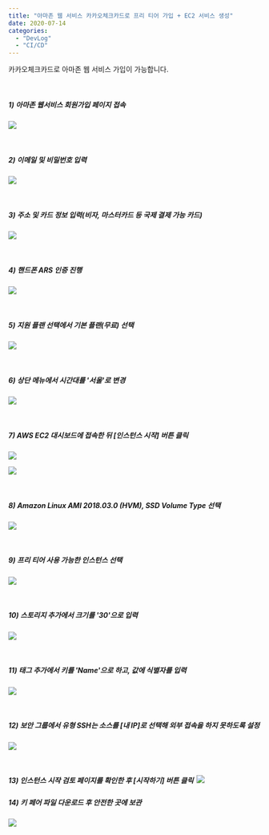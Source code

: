 ```yaml
---
title: "아마존 웹 서비스 카카오체크카드로 프리 티어 가입 + EC2 서비스 생성"
date: 2020-07-14
categories: 
  - "DevLog"
  - "CI/CD"
---
```


카카오체크카드로 아마존 웹 서비스 가입이 가능합니다.

 

##### **1) 아마존 웹서비스 회원가입 페이지 접속**

 ![](/assets/img/wp-content/uploads/2020/07/스크린샷-2020-07-14-오후-3.10.28.png)

 

##### **2) 이메일 및 비밀번호 입력**

 ![](/assets/img/wp-content/uploads/2020/07/스크린샷-2020-07-14-오후-2.27.35.png)

 

##### **3) 주소 및 카드 정보 입력(비자, 마스터카드 등 국제 결제 가능 카드)**

 ![](/assets/img/wp-content/uploads/2020/07/스크린샷-2020-07-14-오후-2.30.23.png)

 

##### **4) 핸드폰 ARS 인증 진행**

 ![](/assets/img/wp-content/uploads/2020/07/스크린샷-2020-07-14-오후-2.31.27.png)

 

##### **5) 지원 플랜 선택에서 기본 플랜(무료) 선택**

 ![](/assets/img/wp-content/uploads/2020/07/스크린샷-2020-07-14-오후-2.33.06.png)

 

##### **6) 상단 메뉴에서 시간대를 '서울'로 변경**

 ![](/assets/img/wp-content/uploads/2020/07/스크린샷-2020-07-14-오후-2.34.35.png)

 

##### **7) AWS EC2 대시보드에 접속한 뒤 \[인스턴스 시작\] 버튼 클릭**

 ![](/assets/img/wp-content/uploads/2020/07/스크린샷-2020-07-14-오후-3.26.16.png)

 ![](/assets/img/wp-content/uploads/2020/07/스크린샷-2020-07-14-오후-2.35.43.png)

 

##### **8) Amazon Linux AMI 2018.03.0 (HVM), SSD Volume Type 선택**

 ![](/assets/img/wp-content/uploads/2020/07/스크린샷-2020-07-14-오후-2.37.00.png)

 

##### **9) 프리 티어 사용 가능한 인스턴스 선택**

 ![](/assets/img/wp-content/uploads/2020/07/스크린샷-2020-07-14-오후-2.38.27.png)

 

##### **10) 스토리지 추가에서 크기를 '30'으로 입력**

 ![](/assets/img/wp-content/uploads/2020/07/스크린샷-2020-07-14-오후-2.39.26.png)

 

##### **11) 태그 추가에서 키를 'Name'으로 하고, 값에 식별자를 입력**

 ![](/assets/img/wp-content/uploads/2020/07/스크린샷-2020-07-14-오후-2.40.04.png)

 

##### **12) 보안 그룹에서 유형 SSH는 소스를 \[내 IP\]로 선택해 외부 접속을 하지 못하도록 설정**

 ![](/assets/img/wp-content/uploads/2020/07/스크린샷-2020-07-14-오후-2.44.01-1.png)

 

##### **13) 인스턴스 시작 검토 페이지를 확인한 후 \[시작하기\] 버튼 클릭**  ![](/assets/img/wp-content/uploads/2020/07/스크린샷-2020-07-14-오후-2.44.54.png)

##### **14) 키 페어 파일 다운로드 후 안전한 곳에 보관**

 ![](/assets/img/wp-content/uploads/2020/07/스크린샷-2020-07-14-오후-2.45.24.png)
